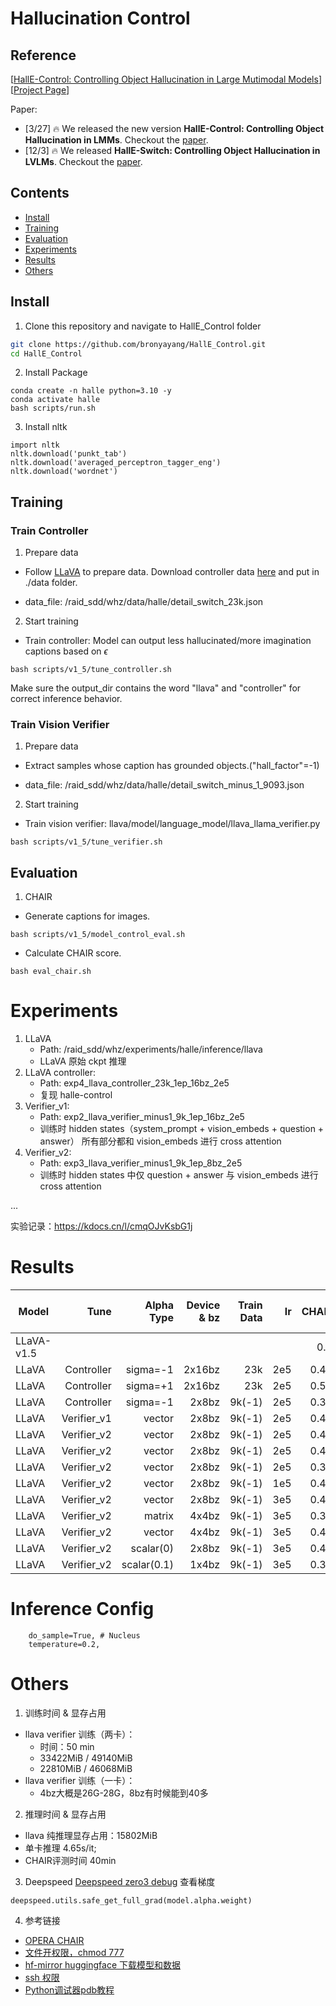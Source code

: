 # Hallucination Control

## Reference

[[HallE-Control: Controlling Object Hallucination in Large Mutimodal Models](https://arxiv.org/pdf/2310.01779v3.pdf)] [[Project Page](https://bohanzhai.github.io/halle-switch.github.io/)] <br>

Paper:
- [3/27] 🔥 We released the new version **HallE-Control: Controlling Object Hallucination in LMMs**. Checkout the [paper](https://arxiv.org/pdf/2310.01779v3.pdf).
- [12/3] 🔥 We released **HallE-Switch: Controlling Object Hallucination in LVLMs**. Checkout the [paper](https://arxiv.org/abs/2310.01779).

## Contents
- [Install](#install)
- [Training](#training)
- [Evaluation](#evaluation)
- [Experiments](#experiments)
- [Results](#results)
- [Others](#others)

## Install
1. Clone this repository and navigate to HallE_Control folder
```bash
git clone https://github.com/bronyayang/HallE_Control.git
cd HallE_Control
```

2. Install Package
```Shell
conda create -n halle python=3.10 -y
conda activate halle
bash scripts/run.sh
```

3. Install nltk
```Shell
import nltk
nltk.download('punkt_tab')
nltk.download('averaged_perceptron_tagger_eng')
nltk.download('wordnet')
```


## Training

### Train Controller

1. Prepare data

- Follow [LLaVA](https://github.com/haotian-liu/LLaVA?tab=readme-ov-file#visual-instruction-tuning) to prepare data.
Download controller data [here](https://drive.google.com/drive/folders/1ZxRE2BNVgWXNSjPv5fv6gw4JzwKeXU4b?usp=sharing) and put in ./data folder.

- data_file: /raid_sdd/whz/data/halle/detail_switch_23k.json

2. Start training

- Train controller: Model can output less hallucinated/more imagination captions based on $\epsilon$

```Shell
bash scripts/v1_5/tune_controller.sh
```
Make sure the output_dir contains the word "llava" and "controller" for correct inference behavior.

### Train Vision Verifier

1. Prepare data

- Extract samples whose caption has grounded objects.("hall_factor"=-1)

- data_file: /raid_sdd/whz/data/halle/detail_switch_minus_1_9093.json

2. Start training

- Train vision verifier: llava/model/language_model/llava_llama_verifier.py

```Shell
bash scripts/v1_5/tune_verifier.sh
```


## Evaluation

1. CHAIR

- Generate captions for images.

```Shell
bash scripts/v1_5/model_control_eval.sh
```

- Calculate CHAIR score.
```Shell
bash eval_chair.sh
```

# Experiments

1. LLaVA
    - Path: /raid_sdd/whz/experiments/halle/inference/llava
    - LLaVA 原始 ckpt 推理 
2. LLaVA controller:
    - Path: exp4_llava_controller_23k_1ep_16bz_2e5
    - 复现 halle-control
3. Verifier_v1:
    - Path: exp2_llava_verifier_minus1_9k_1ep_16bz_2e5
    - 训练时 hidden states（system_prompt + vision_embeds + question + answer） 所有部分都和 vision_embeds 进行 cross attention
4. Verifier_v2:
    - Path: exp3_llava_verifier_minus1_9k_1ep_8bz_2e5
    - 训练时 hidden states 中仅 question + answer 与 vision_embeds 进行 cross attention

...

实验记录：https://kdocs.cn/l/cmqOJvKsbG1j

# Results

| Model | Tune | Alpha Type | Device & bz| Train Data | lr | CHAIRs | CHAIRi | Recall | Len | max length | max new tokens |
| ---   | ---: |       ---: |       ---: |       ---: | ---: | ---:   | ---:   | ---:   | ---: | ---: | ---: |
| LLaVA-v1.5 |  |  |  |   |   | 0.47 | 0.1386 | 0.7814 | 1.00922 | 1024 |  |
| LLaVA | Controller | sigma=-1 | 2x16bz | 23k | 2e5 | 0.434 | 0.1236 | 0.7565 | 1.13142 | 1024 |  |
| LLaVA | Controller | sigma=+1| 2x16bz | 23k | 2e5 | 0.518 | 0.1599 | 0.7792 | 0.98124 | 1024 |  |
| LLaVA | Controller | sigma=-1| 2x8bz | 9k(-1) | 2e5 | 0.394 | 0.1156 | 0.71398 | 1.31516 | 1024 |  |
| LLaVA | Verifier_v1 | vector | 2x8bz |  9k(-1) | 2e5 | 0.454 | 0.1307 | 0.7572 | 1.06614 | 1024 |  |
| LLaVA | Verifier_v2 | vector | 2x8bz | 9k(-1) | 2e5 | 0.448 | 0.1255 | 0.7643 | 1.06818 |1024 | |
| LLaVA | Verifier_v2 | vector | 2x8bz | 9k(-1) | 2e5 | 0.428 | 0.1268 | 0.7622 | 1.0791 | | 200 |
| LLaVA | Verifier_v2 | vector | 2x8bz | 9k(-1) | 2e5 | 0.346| 0.109 | 0.7168 | 0.8437 | | 100 |
| LLaVA | Verifier_v2 | vector | 2x8bz | 9k(-1) | 1e5 | 0.458 | 0.1343 | 0.7743 | 1.03144 |1024 | |
| LLaVA | Verifier_v2 | vector | 2x8bz | 9k(-1) | 3e5 | 0.436 | 0.1278 | 0.7629 | 1.12096 |1024 | |
| LLaVA | Verifier_v2 | matrix | 4x4bz | 9k(-1) | 3e5 | 0.392 | 0.1203 | 0.7317 | 1.22746 |1024 | |
| LLaVA | Verifier_v2 | vector | 4x4bz | 9k(-1) | 3e5 | 0.462 | 0.1320 | 0.7615 | 1.1607 |1024 | |
| LLaVA | Verifier_v2 | scalar(0) | 2x8bz | 9k(-1) | 3e5 | 0.446 | 0.1250 | 0.7615 | 1.0407 |1024 | |
| LLaVA | Verifier_v2 | scalar(0.1) | 1x4bz | 9k(-1) | 3e5 | 0.392 | 0.1113 | 0.7402 | 1.17946 |1024 | |





# Inference Config
```Shell
    do_sample=True, # Nucleus
    temperature=0.2,
```

# Others

1. 训练时间 & 显存占用
- llava verifier 训练（两卡）：
    - 时间：50 min 
    - 33422MiB / 49140MiB 
    - 22810MiB / 46068MiB
- llava verifier 训练（一卡）：
    - 4bz大概是26G-28G，8bz有时候能到40多


2. 推理时间 & 显存占用
- llava 纯推理显存占用：15802MiB 
- 单卡推理 4.65s/it;
- CHAIR评测时间 40min

3. Deepspeed 
[Deepspeed zero3 debug](https://deepspeed.readthedocs.io/en/latest/zero3.html#debugging) 查看梯度
```Shell
deepspeed.utils.safe_get_full_grad(model.alpha.weight)
```

4. 参考链接
- [OPERA CHAIR](https://github.com/shikiw/OPERA/blob/main/chair_eval.py)
- [文件开权限，chmod 777](https://zhuanlan.zhihu.com/p/705959942)
- [hf-mirror huggingface 下载模型和数据](https://hf-mirror.com/)
- [ssh 权限](https://zhuanlan.zhihu.com/p/688103044)
- [Python调试器pdb教程](https://zhuanlan.zhihu.com/p/37294138)

